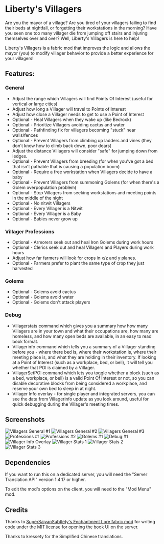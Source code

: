 # Liberty's Villagers

Are you the mayor of a village? Are you tired of your villagers failing to find their beds at nightfall, or forgetting
their workstations in the morning? Have you seen one too many villager die from jumping off stairs and injuring
themselves over and over? Well, Liberty's Villagers is here to help!

Liberty's Villagers is a fabric mod that improves the logic and allows the mayor (you) to modify villager behavior to
provide a better experience for your villagers!

## Features:

### General

* Adjust the range which Villagers will find Points Of Interest (useful for vertical or large cities)
* Adjust how long a Villager will travel to Points of Interest
* Adjust how close a Villager needs to get to use a Point of Interest
* Optional - Heal Villagers when they wake up (like Bedrock)
* Optional - Prioritize Villagers avoiding cactus and water
* Optional - Pathfinding fix for villagers becoming "stuck" near walls/fences
* Optional - Prevent Villagers from climbing up ladders and vines (they don't know how to climb back down, poor dears)
* Adjust the distance Villagers will consider "safe" for jumping down from ledges.
* Optional - Prevent Villagers from breeding (for when you've got a bed that isn't pathable that is causing a population
  boom)
* Optional - Require a free workstation when Villagers decide to have a baby
* Optional - Prevent Villagers from summoning Golems (for when there's a Golem overpopulation problem)
* Optional - Stop Villagers from seeking workstations and meeting points in the middle of the night
* Optional - No nitwit Villagers
* Optional - Every Villager is a Nitwit
* Optional - Every Villager is a Baby
* Optional - Babies never grow up

### Villager Professions

* Optional - Armorers seek out and heal Iron Golems during work hours
* Optional - Clerics seek out and heal Villagers and Players during work hours
* Adjust how far farmers will look for crops in x/z and y planes.
* Optional - Farmers prefer to plant the same type of crop they just harvested

### Golems

* Optional - Golems avoid cactus
* Optional - Golems avoid water
* Optional - Golems don't attack players

### Debug

* Villagerstats command which gives you a summary how how many Villagers are in your town and what their occupations
  are, how many are homeless, and how many open beds are available, in an easy to read book format.
* Villagerinfo command which tells you a summary of a Villager standing before you - where there bed is, where their
  workstation is, where their meeting place is, and what they are holding in their inventory. If looking at a Point of
  Interest (such as a workplace, bed, or bell), it will tell you whether that POI is claimed by a Villager.
* VillagerSetPOI command which lets you toggle whether a block (such as a bed, workplace, or bell) is a valid Point Of
  Interest or not, so you can disable decorative blocks from being considered a workplace, and reserve your own bed to
  sleep in at night.
* Villager Info overlay - for single player and integrated servers, you can see the data from Villagerinfo update as you
  look around, useful for quick debugging during the Villager's meeting times.

## Screenshots

![Villagers General #1](https://user-images.githubusercontent.com/56774556/198503647-5926ddcb-6380-4df0-b01c-8d0d6e33c69f.png)
![Villagers General #2](https://user-images.githubusercontent.com/56774556/198503643-b9a43345-1030-4cd0-bafd-3c4559b9f63c.png)
![Villagers General #3](https://user-images.githubusercontent.com/56774556/198503639-55e24002-4a6f-47b1-97fb-ccd21842f3db.png)
![Professions #1](https://user-images.githubusercontent.com/56774556/198503654-4bbaa481-5ab5-4dd8-a416-570d0e8f7b08.png)
![Professions #2](https://user-images.githubusercontent.com/56774556/198503653-5f3a2bf0-402e-42f0-8049-5e06e1c7386b.png)
![Golems #1](https://user-images.githubusercontent.com/56774556/198503651-e23bef7b-dbce-4af1-9828-c97ccb84b722.png)
![Debug #1](https://user-images.githubusercontent.com/56774556/198503649-06e800f5-96e2-4f5b-bc1c-20fa31b1e06d.png)
![Villager Info Overlay](https://user-images.githubusercontent.com/56774556/198504095-c56833cb-04b9-4b89-9ce0-307180dce9ea.png)
![Villager Stats 1](https://user-images.githubusercontent.com/56774556/201022033-e4dd03c3-4125-43c2-bc93-54611daa17fc.png)
![Villager Stats 2](https://user-images.githubusercontent.com/56774556/201022028-c436d3d4-905c-47fc-ba5e-f69543e3eb71.png)
![Villager Stats 3](https://user-images.githubusercontent.com/56774556/201022036-77711894-b7ec-482d-b8e4-6fd288fe32a8.png)

## Dependencies

If you want to run this on a dedicated server, you will need the "Server Translation API" version 1.4.17 or higher.

To edit the mod's options on the client, you will need to the "Mod Menu" mod.

## Credits

Thanks to <a href="https://gitlab.com/supersaiyansubtlety/enchantment_lore">SuperSaiyanSubtlety's Enchantment Lore
fabric mod</a>
for writing code under the <a href="https://will-lucic.mit-license.org/">MIT license</a> for opening the book UI on the
server.

Thanks to kressety for the Simplified Chinese translations.